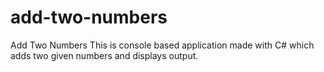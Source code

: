 # add-two-numbers
Add Two Numbers This is console based application made with C# which adds two given numbers and displays output.
